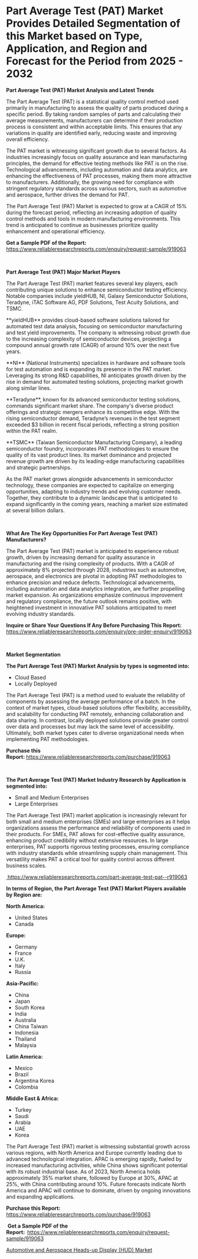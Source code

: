 <p><h1>Part Average Test (PAT) Market Provides Detailed Segmentation of this Market based on Type, Application, and Region and Forecast for the Period from 2025 - 2032</h1></p><p><strong>Part Average Test (PAT) Market Analysis and Latest Trends</strong></p>
<p><p>The Part Average Test (PAT) is a statistical quality control method used primarily in manufacturing to assess the quality of parts produced during a specific period. By taking random samples of parts and calculating their average measurements, manufacturers can determine if their production process is consistent and within acceptable limits. This ensures that any variations in quality are identified early, reducing waste and improving overall efficiency.</p><p>The PAT market is witnessing significant growth due to several factors. As industries increasingly focus on quality assurance and lean manufacturing principles, the demand for effective testing methods like PAT is on the rise. Technological advancements, including automation and data analytics, are enhancing the effectiveness of PAT processes, making them more attractive to manufacturers. Additionally, the growing need for compliance with stringent regulatory standards across various sectors, such as automotive and aerospace, further drives the demand for PAT.</p><p>The Part Average Test (PAT) Market is expected to grow at a CAGR of 15% during the forecast period, reflecting an increasing adoption of quality control methods and tools in modern manufacturing environments. This trend is anticipated to continue as businesses prioritize quality enhancement and operational efficiency.</p></p>
<p><strong>Get a Sample PDF of the Report:&nbsp;</strong> <a href="https://www.reliableresearchreports.com/enquiry/request-sample/919063?utm_campaign=3287&utm_medium=2&utm_source=Github&utm_content=ia&utm_term=30032025&utm_id=part-average-test-pat">https://www.reliableresearchreports.com/enquiry/request-sample/919063</a></p>
<p>&nbsp;</p>
<p><strong>Part Average Test (PAT) Major Market Players</strong></p>
<p><p>The Part Average Test (PAT) market features several key players, each contributing unique solutions to enhance semiconductor testing efficiency. Notable companies include yieldHUB, NI, Galaxy Semiconductor Solutions, Teradyne, iTAC Software AG, PDF Solutions, Test Acuity Solutions, and TSMC.</p><p>**yieldHUB** provides cloud-based software solutions tailored for automated test data analysis, focusing on semiconductor manufacturing and test yield improvements. The company is witnessing robust growth due to the increasing complexity of semiconductor devices, projecting a compound annual growth rate (CAGR) of around 10% over the next five years.</p><p>**NI** (National Instruments) specializes in hardware and software tools for test automation and is expanding its presence in the PAT market. Leveraging its strong R&D capabilities, NI anticipates growth driven by the rise in demand for automated testing solutions, projecting market growth along similar lines.</p><p>**Teradyne**, known for its advanced semiconductor testing solutions, commands significant market share. The company's diverse product offerings and strategic mergers enhance its competitive edge. With the rising semiconductor demand, Teradyne’s revenues in the test segment exceeded $3 billion in recent fiscal periods, reflecting a strong position within the PAT realm.</p><p>**TSMC** (Taiwan Semiconductor Manufacturing Company), a leading semiconductor foundry, incorporates PAT methodologies to ensure the quality of its vast product lines. Its market dominance and projected revenue growth are driven by its leading-edge manufacturing capabilities and strategic partnerships.</p><p>As the PAT market grows alongside advancements in semiconductor technology, these companies are expected to capitalize on emerging opportunities, adapting to industry trends and evolving customer needs. Together, they contribute to a dynamic landscape that is anticipated to expand significantly in the coming years, reaching a market size estimated at several billion dollars.</p></p>
<p>&nbsp;</p>
<p><strong>What Are The Key Opportunities For Part Average Test (PAT) Manufacturers?</strong></p>
<p><p>The Part Average Test (PAT) market is anticipated to experience robust growth, driven by increasing demand for quality assurance in manufacturing and the rising complexity of products. With a CAGR of approximately 8% projected through 2028, industries such as automotive, aerospace, and electronics are pivotal in adopting PAT methodologies to enhance precision and reduce defects. Technological advancements, including automation and data analytics integration, are further propelling market expansion. As organizations emphasize continuous improvement and regulatory compliance, the future outlook remains positive, with heightened investment in innovative PAT solutions anticipated to meet evolving industry standards.</p></p>
<p><strong>Inquire or Share Your Questions If Any Before Purchasing This Report:</strong> <a href="https://www.reliableresearchreports.com/enquiry/pre-order-enquiry/919063?utm_campaign=3287&utm_medium=2&utm_source=Github&utm_content=ia&utm_term=30032025&utm_id=part-average-test-pat">https://www.reliableresearchreports.com/enquiry/pre-order-enquiry/919063</a></p>
<p>&nbsp;</p>
<p><strong>Market Segmentation</strong></p>
<p><strong>The Part Average Test (PAT) Market Analysis by types is segmented into:</strong></p>
<p><ul><li>Cloud Based</li><li>Locally Deployed</li></ul></p>
<p><p>The Part Average Test (PAT) is a method used to evaluate the reliability of components by assessing the average performance of a batch. In the context of market types, cloud-based solutions offer flexibility, accessibility, and scalability for conducting PAT remotely, enhancing collaboration and data sharing. In contrast, locally deployed solutions provide greater control over data and processes but may lack the same level of accessibility. Ultimately, both market types cater to diverse organizational needs when implementing PAT methodologies.</p></p>
<p><strong>Purchase this Report:&nbsp;</strong><a href="https://www.reliableresearchreports.com/purchase/919063?utm_campaign=3287&utm_medium=2&utm_source=Github&utm_content=ia&utm_term=30032025&utm_id=part-average-test-pat">https://www.reliableresearchreports.com/purchase/919063</a></p>
<p>&nbsp;</p>
<p><strong>The Part Average Test (PAT) Market Industry Research by Application is segmented into:</strong></p>
<p><ul><li>Small and Medium Enterprises</li><li>Large Enterprises</li></ul></p>
<p><p>The Part Average Test (PAT) market application is increasingly relevant for both small and medium enterprises (SMEs) and large enterprises as it helps organizations assess the performance and reliability of components used in their products. For SMEs, PAT allows for cost-effective quality assurance, enhancing product credibility without extensive resources. In large enterprises, PAT supports rigorous testing processes, ensuring compliance with industry standards while streamlining supply chain management. This versatility makes PAT a critical tool for quality control across different business scales.</p></p>
<p><a href="https://www.reliableresearchreports.com/part-average-test-pat--r919063?utm_campaign=3287&utm_medium=2&utm_source=Github&utm_content=ia&utm_term=30032025&utm_id=part-average-test-pat">&nbsp;https://www.reliableresearchreports.com/part-average-test-pat--r919063</a></p>
<p><strong>In terms of Region, the Part Average Test (PAT) Market Players available by Region are:</strong></p>
<p>
    <p> <strong> North America: </strong>
        <ul>
            <li>United States</li>
            <li>Canada</li>
        </ul>
        </p> 
    <p> <strong> Europe: </strong>
        <ul>
            <li>Germany</li>
            <li>France</li>
            <li>U.K.</li>
            <li>Italy</li>
            <li>Russia</li>
        </ul>
        </p> 
    <p> <strong> Asia-Pacific: </strong>
        <ul>
            <li>China</li>
            <li>Japan</li>
            <li>South Korea</li>
            <li>India</li>
            <li>Australia</li>
            <li>China Taiwan</li>
            <li>Indonesia</li>
            <li>Thailand</li>
            <li>Malaysia</li>
        </ul>
        </p> 
    <p> <strong> Latin America: </strong>
        <ul>
            <li>Mexico</li>
            <li>Brazil</li>
            <li>Argentina Korea</li>
            <li>Colombia</li>
        </ul>
        </p> 
    <p> <strong> Middle East & Africa: </strong>
        <ul>
            <li>Turkey</li>
            <li>Saudi</li>
            <li>Arabia</li>
            <li>UAE</li>
            <li>Korea</li>
        </ul>
    </p>
    </p>
<p><p>The Part Average Test (PAT) market is witnessing substantial growth across various regions, with North America and Europe currently leading due to advanced technological integration. APAC is emerging rapidly, fueled by increased manufacturing activities, while China shows significant potential with its robust industrial base. As of 2023, North America holds approximately 35% market share, followed by Europe at 30%, APAC at 25%, with China contributing around 10%. Future forecasts indicate North America and APAC will continue to dominate, driven by ongoing innovations and expanding applications.</p></p>
<p><strong>Purchase this Report: </strong><a href="https://www.reliableresearchreports.com/purchase/919063?utm_campaign=3287&utm_medium=2&utm_source=Github&utm_content=ia&utm_term=30032025&utm_id=part-average-test-pat">https://www.reliableresearchreports.com/purchase/919063</a></p>
<p>&nbsp;<strong>Get a Sample PDF of the Report:&nbsp;&nbsp;</strong><a href="https://www.reliableresearchreports.com/enquiry/request-sample/919063?utm_campaign=3287&utm_medium=2&utm_source=Github&utm_content=ia&utm_term=30032025&utm_id=part-average-test-pat">https://www.reliableresearchreports.com/enquiry/request-sample/919063</a></p>
<p><strong></strong></p>
<p><p><a href="https://github.com/kaddahblejc/Market-Research-Report-List-1/blob/main/automotive-and-aerospace-heads-up-display-hud-market.md?utm_campaign=3287&utm_medium=2&utm_source=Github&utm_content=ia&utm_term=30032025&utm_id=part-average-test-pat">Automotive and Aerospace Heads-up Display (HUD) Market</a></p></p>
